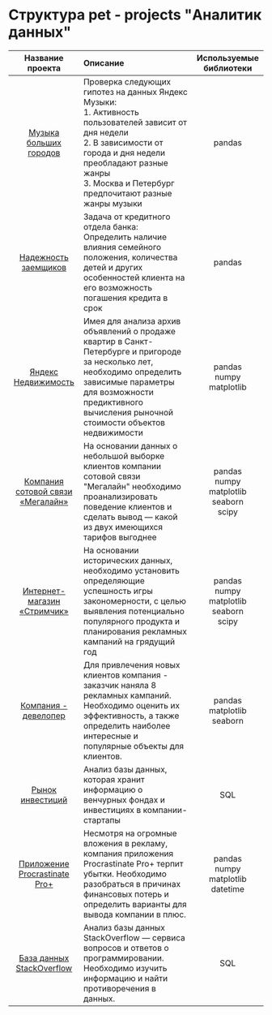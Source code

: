 # Структура pet - projects "Аналитик данных"

| Название проекта | Описание | Используемые библиотеки |
|:----------------:|:------------|:---------------:|
| [Музыка больших городов](https://github.com/mrKostya19/Data-Analyst/tree/main/Data_Analyst_projects/big_city_music) | Проверка следующих гипотез на данных Яндекс Музыки: <br/> 1. Активность пользователей зависит от дня недели <br/> 2. В зависимости от города и дня недели преобладают разные жанры <br/> 3. Москва и Петербург предпочитают разные жанры музыки | pandas |
| [Надежность заемщиков](https://github.com/mrKostya19/Data-Analyst/tree/main/Data_Analyst_projects/borrower_analysis) | Задача от кредитного отдела банка:<br/> Определить наличие влияния семейного положения, количества детей и других особенностей клиента на его возможность погашения кредита в срок | pandas |
| [Яндекс Недвижимость](https://github.com/mrKostya19/Data-Analyst/tree/main/Data_Analyst_projects/real_estate_market) | Имея для анализа архив объявлений о продаже квартир в Санкт-Петербурге и пригороде за несколько лет, необходимо определить зависимые параметры для возможности предиктивного вычисления рыночной стоимости объектов недвижимости | pandas<br/> numpy<br/> matplotlib |
| [Компания сотовой связи «Мегалайн»](https://github.com/mrKostya19/Data-Analyst/tree/main/Data_Analyst_projects/Megaline_company) | На основании данных о небольшой выборке клиентов компании сотовой связи "Мегалайн" необходимо проанализировать поведение клиентов и сделать вывод — какой из двух имеющихся тарифов выгоднее | pandas<br/> numpy<br/> matplotlib<br/> seaborn<br/> scipy |
| [Интернет-магазин «Стримчик»](https://github.com/mrKostya19/Data-Analyst/tree/main/Data_Analyst_projects/online_store_Streamchik) | На основании исторических данных, необходимо установить определяющие успешность игры закономерности, с целью выявления потенциально популярного продукта и планирования рекламных кампаний на грядущий год | pandas<br/> numpy<br/> matplotlib<br/> seaborn<br/> scipy  |
| [Компания - девелопер](https://github.com/mrKostya19/Data-Analyst/tree/main/Data_Analyst_projects/developer_company) | Для привлечения новых клиентов компания - заказчик наняла 8 рекламных кампаний. Необходимо оценить их эффективность, а также определить наиболее интересные и популярные объекты для клиентов. | pandas<br/> matplotlib<br/> seaborn |
| [Рынок инвестиций](https://github.com/mrKostya19/Data-Analyst/tree/main/Data_Analyst_projects/startup_investments) | Анализ базы данных, которая хранит информацию о венчурных фондах и инвестициях в компании-стартапы | SQL |
| [ Приложение Procrastinate Pro+](https://github.com/mrKostya19/Data-Analyst/tree/main/Data_Analyst_projects/procrastinate_pro%2B) | Несмотря на огромные вложения в рекламу, компания приложения Procrastinate Pro+ терпит убытки. Необходимо разобраться в причинах финансовых потерь и определить варианты для вывода компании в плюс. | pandas<br/> numpy<br/> matplotlib<br/> datetime |
| [ База данных StackOverflow](https://github.com/mrKostya19/Data-Analyst/tree/main/Data_Analyst_projects/stackoverflow) | Анализ базы данных StackOverflow — сервиса вопросов и ответов о программировании. Необходимо изучить информацию и найти противоречения в данных.| SQL |
